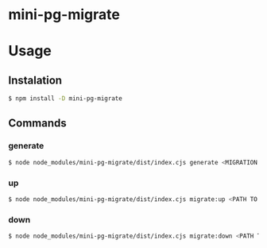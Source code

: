 # mini-pg-migrate

# Usage

## Instalation

```bash
$ npm install -D mini-pg-migrate
```

## Commands

### generate

```bash
$ node node_modules/mini-pg-migrate/dist/index.cjs generate <MIGRATION FILE NAME> <TARGET DIRECTORY> <VERSION>
```

### up

```bash
$ node node_modules/mini-pg-migrate/dist/index.cjs migrate:up <PATH TO CONFIG FILE> <MIGRATION DIR>
```

### down

```bash
$ node node_modules/mini-pg-migrate/dist/index.cjs migrate:down <PATH TO CONFIG FILE> <MIGRATION DIR>
```
